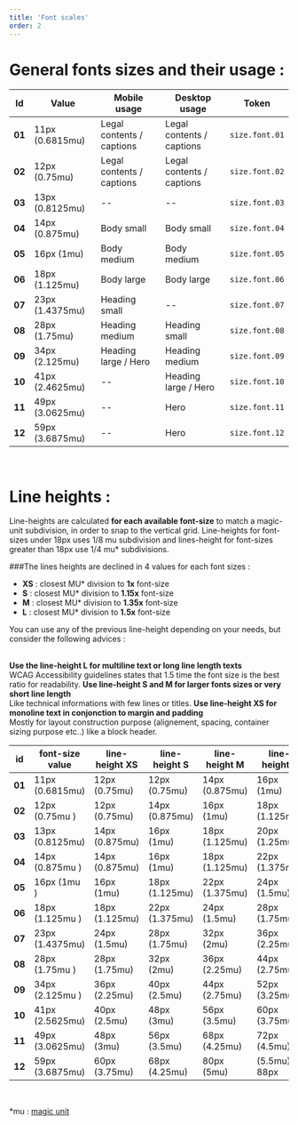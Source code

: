 ```yaml
---
title: 'Font scales'
order: 2
---
```


# General fonts sizes and their usage :

<pattern path="src/patterns/--font-scale/font-scale"></pattern>

| Id     | Value           | Mobile usage              | Desktop usage             | Token          |
| ------ | --------------- | ------------------------- | ------------------------- | -------------- |
| **01** | 11px (0.6815mu) | Legal contents / captions | Legal contents / captions | `size.font.01` |
| **02** | 12px (0.75mu)   | Legal contents / captions | Legal contents / captions | `size.font.02` |
| **03** | 13px (0.8125mu) | --                        | --                        | `size.font.03` |
| **04** | 14px (0.875mu)  | Body small                | Body small                | `size.font.04` |
| **05** | 16px (1mu)      | Body medium               | Body medium               | `size.font.05` |
| **06** | 18px (1.125mu)  | Body large                | Body large                | `size.font.06` |
| **07** | 23px (1.4375mu) | Heading small             | --                        | `size.font.07` |
| **08** | 28px (1.75mu)   | Heading medium            | Heading small             | `size.font.08` |
| **09** | 34px (2.125mu)  | Heading large / Hero      | Heading medium            | `size.font.09` |
| **10** | 41px (2.4625mu) | --                        | Heading large / Hero      | `size.font.10` |
| **11** | 49px (3.0625mu) | --                        | Hero                      | `size.font.11` |
| **12** | 59px (3.6875mu) | --                        | Hero                      | `size.font.12` |

<br>

# Line heights :

Line-heights are calculated **for each available font-size** to match a magic-unit subdivision, in order to snap to the vertical grid. Line-heights for font-sizes under 18px uses 1/8 mu subdivision and lines-height for font-sizes greater than 18px use 1/4 mu\* subdivisions.

###The lines heights are declined in 4 values for each font sizes :

- **XS** : closest MU\* division to **1x** font-size
- **S** : closest MU\* division to **1.15x** font-size
- **M** : closest MU\* division to **1.35x** font-size
- **L** : closest MU\* division to **1.5x** font-size

You can use any of the previous line-height depending on your needs, but consider the following advices :

<br>

<hintitem>
    <b>Use the line-height L for multiline text or long line length texts</b><br>
    WCAG Accessibility guidelines states that 1.5 time the font size is the best ratio for readability.
</hintitem>
<hintitem>
    <b>Use line-height S and M for larger fonts sizes or very short line length</b><br>
    Like technical informations with few lines or titles.
</hintitem>
<hintitem>
    <b>Use line-height XS for monoline text in conjonction to margin and padding</b><br>
    Mostly for layout construction purpose (alignement, spacing, container sizing purpose etc..) like a block header.
</hintitem>

<br>

<pattern path="src/patterns/--font-line-heights/font-line-heights"></pattern>

| id     | font-size value | line-height XS | line-height S  | line-height M  | line-height L  | tokens                    |
| ------ | --------------- | -------------- | -------------- | -------------- | -------------- | ------------------------- |
| **01** | 11px (0.6815mu) | 12px (0.75mu)  | 12px (0.75mu)  | 14px (0.875mu) | 16px (1mu)     | `size.line.01.(xs,s,m,l)` |
| **02** | 12px (0.75mu )  | 12px (0.75mu)  | 14px (0.875mu) | 16px (1mu)     | 18px (1.125mu) | `size.line.02.(xs,s,m,l)` |
| **03** | 13px (0.8125mu) | 14px (0.875mu) | 16px (1mu)     | 18px (1.125mu) | 20px (1.25mu)  | `size.line.03.(xs,s,m,l)` |
| **04** | 14px (0.875mu ) | 14px (0.875mu) | 16px (1mu)     | 18px (1.125mu) | 22px (1.375mu) | `size.line.04.(xs,s,m,l)` |
| **05** | 16px (1mu )     | 16px (1mu)     | 18px (1.125mu) | 22px (1.375mu) | 24px (1.5mu)   | `size.line.05.(xs,s,m,l)` |
| **06** | 18px (1.125mu ) | 18px (1.125mu) | 22px (1.375mu) | 24px (1.5mu)   | 28px (1.75mu)  | `size.line.06.(xs,s,m,l)` |
| **07** | 23px (1.4375mu) | 24px (1.5mu)   | 28px (1.75mu)  | 32px (2mu)     | 36px (2.25mu)  | `size.line.07.(xs,s,m,l)` |
| **08** | 28px (1.75mu )  | 28px (1.75mu)  | 32px (2mu)     | 36px (2.25mu)  | 44px (2.75mu)  | `size.line.08.(xs,s,m,l)` |
| **09** | 34px (2.125mu ) | 36px (2.25mu)  | 40px (2.5mu)   | 44px (2.75mu)  | 52px (3.25mu)  | `size.line.09.(xs,s,m,l)` |
| **10** | 41px (2.5625mu) | 40px (2.5mu)   | 48px (3mu)     | 56px (3.5mu)   | 60px (3.75mu)  | `size.line.10.(xs,s,m,l)` |
| **11** | 49px (3.0625mu) | 48px (3mu)     | 56px (3.5mu)   | 68px (4.25mu)  | 72px (4.5mu)   | `size.line.11.(xs,s,m,l)` |
| **12** | 59px (3.6875mu) | 60px (3.75mu)  | 68px (4.25mu)  | 80px (5mu)     | (5.5mu) 88px   | `size.line.12.(xs,s,m,l)` |

<br>

\*mu : [magic unit](/Foundations/magicUnit/)
